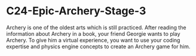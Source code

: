 # C24-Epic-Archery-Stage-3
Archery is one of the oldest arts which is still practiced. After reading the information about Archery in a book, your friend Georgie wants to play Archery. To give him a virtual experience, you want to use your coding expertise and physics engine concepts to create an Archery game for him.
